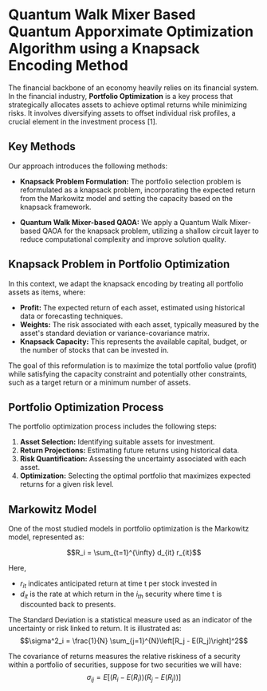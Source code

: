 # Quantum Walk Mixer Based Quantum Apporximate Optimization Algorithm using a Knapsack Encoding Method

The financial backbone of an economy heavily relies on its financial system. In the financial industry, **Portfolio Optimization** is a key process that strategically allocates assets to achieve optimal returns while minimizing risks. It involves diversifying assets to offset individual risk profiles, a crucial element in the investment process [1].

## Key Methods

Our approach introduces the following methods:

- **Knapsack Problem Formulation:** The portfolio selection problem is reformulated as a knapsack problem, incorporating the expected return from the Markowitz model and setting the capacity based on the knapsack framework.
  
- **Quantum Walk Mixer-based QAOA:** We apply a Quantum Walk Mixer-based QAOA for the knapsack problem, utilizing a shallow circuit layer to reduce computational complexity and improve solution quality.

## Knapsack Problem in Portfolio Optimization

In this context, we adapt the knapsack encoding by treating all portfolio assets as items, where:
- **Profit:** The expected return of each asset, estimated using historical data or forecasting techniques.
- **Weights:** The risk associated with each asset, typically measured by the asset's standard deviation or variance-covariance matrix.
- **Knapsack Capacity:** This represents the available capital, budget, or the number of stocks that can be invested in.

The goal of this reformulation is to maximize the total portfolio value (profit) while satisfying the capacity constraint and potentially other constraints, such as a target return or a minimum number of assets.

## Portfolio Optimization Process

The portfolio optimization process includes the following steps:

1. **Asset Selection:** Identifying suitable assets for investment.
2. **Return Projections:** Estimating future returns using historical data.
3. **Risk Quantification:** Assessing the uncertainty associated with each asset.
4. **Optimization:** Selecting the optimal portfolio that maximizes expected returns for a given risk level.

## Markowitz Model

One of the most studied models in portfolio optimization is the Markowitz model, represented as:


$$R_i = \sum_{t=1}^{\infty} d_{it} r_{it}$$

Here, 
- $r_{it}$ indicates anticipated return at time t  per stock invested in
- $d_{it}$ is the rate at which return in the $i_{th}$ security where time t is discounted back to presents.

The Standard Deviation is a statistical measure used as an indicator of the
uncertainty or risk linked to return. It is illustrated as: 
$$\sigma^2_i = \frac{1}{N} \sum_{j=1}^{N}\left[R_j - E(R_j)\right]^2$$

The covariance of returns measures the relative riskiness of a security within a portfolio of
securities, suppose for two securities we will have: $$\sigma_{ij} = E\left[(R_i - E(R_i))(R_j - E(R_j))\right]$$

